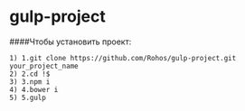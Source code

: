 # gulp-project

####Чтобы установить проект:
```
1) 1.git clone https://github.com/Rohos/gulp-project.git your_project_name
2) 2.cd !$
3) 3.npm i
4) 4.bower i
5) 5.gulp
```